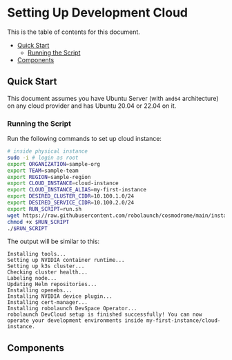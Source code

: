 # Setting Up Development Cloud

This is the table of contents for this document.

- [Quick Start](#quick-start)
  - [Running the Script](#running-the-script)
- [Components](#components)

## Quick Start

This document assumes you have Ubuntu Server (with `amd64` architecture) on any cloud provider and has Ubuntu 20.04 or 22.04 on it.

### Running the Script

Run the following commands to set up cloud instance:

```bash
# inside physical instance
sudo -i # login as root
export ORGANIZATION=sample-org
export TEAM=sample-team
export REGION=sample-region
export CLOUD_INSTANCE=cloud-instance
export CLOUD_INSTANCE_ALIAS=my-first-instance
export DESIRED_CLUSTER_CIDR=10.100.1.0/24
export DESIRED_SERVICE_CIDR=10.100.2.0/24
export RUN_SCRIPT=run.sh
wget https://raw.githubusercontent.com/robolaunch/cosmodrome/main/instance-setup/development-cloud/$RUN_SCRIPT
chmod +x $RUN_SCRIPT
./$RUN_SCRIPT
```

The output will be similar to this:
```
Installing tools...
Setting up NVIDIA container runtime...
Setting up k3s cluster...
Checking cluster health...
Labeling node...
Updating Helm repositories...
Installing openebs...
Installing NVIDIA device plugin...
Installing cert-manager...
Installing robolaunch DevSpace Operator...
robolaunch DevCloud setup is finished successfully! You can now operate your development environments inside my-first-instance/cloud-instance.
```

## Components